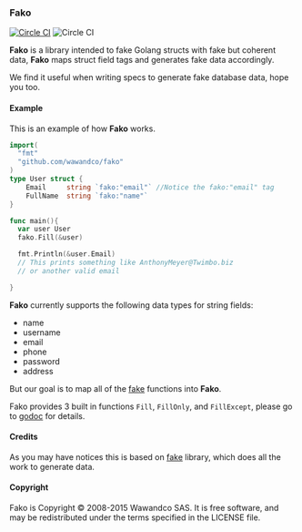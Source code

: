 ### Fako

[![Circle CI](https://circleci.com/gh/wawandco/fako.svg?style=svg)](https://circleci.com/gh/wawandco/fako) ![Circle CI](https://img.shields.io/badge/godoc-docs-blue.svg)


**Fako** is a library intended to fake Golang structs with fake but coherent data, **Fako** maps struct field tags and generates fake data accordingly.

We find it useful when writing specs to generate fake database data, hope you too.

#### Example

This is an example of how **Fako** works.

```go
import(
  "fmt"
  "github.com/wawandco/fako"
)
type User struct {
    Email     string `fako:"email"` //Notice the fako:"email" tag
    FullName  string `fako:"name"`
}

func main(){
  var user User
  fako.Fill(&user)

  fmt.Println(&user.Email)
  // This prints something like AnthonyMeyer@Twimbo.biz
  // or another valid email

}
```

**Fako** currently supports the following data types for string fields:

- name
- username
- email
- phone
- password
- address

But our goal is to map all of the [fake](https://github.com/icrowley/fake) functions into **Fako**.

Fako provides 3 built in functions `Fill`, `FillOnly`, and `FillExcept`, please go to [godoc](https://godoc.org/github.com/wawandco/fako) for details.

#### Credits
As you may have notices this is based on [fake](https://github.com/icrowley/fake) library, which does all the work to generate data.

#### Copyright
Fako is Copyright © 2008-2015 Wawandco SAS. It is free software, and may be redistributed under the terms specified in the LICENSE file.
